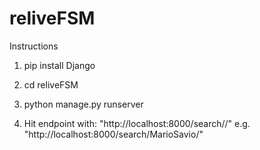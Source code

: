 reliveFSM
=========
Instructions
1. pip install Django

2. cd reliveFSM
3. python manage.py runserver
4. Hit endpoint with: "http://localhost:8000/search/<query>/" e.g. "http://localhost:8000/search/MarioSavio/"

